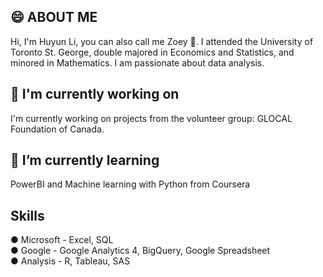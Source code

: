 ## 😄 ABOUT ME 

Hi, I'm Huyun Li, you can also call me Zoey 👋. I attended the University of Toronto St. George, double majored in Economics and Statistics, and minored in Mathematics. I am passionate about data analysis. 

## 🔭 I'm currently working on

I'm currently working on projects from the volunteer group: GLOCAL Foundation of Canada.

## 🌱 I’m currently learning 

PowerBI and Machine learning with Python from Coursera

## Skills
● Microsoft - Excel, SQL\
● Google - Google Analytics 4, BigQuery, Google Spreadsheet\
● Analysis - R, Tableau, SAS
